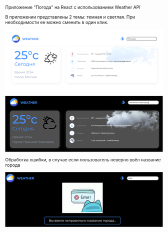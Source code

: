 Приложение "Погода" на React с использованием Weather API

В приложении представлены 2 темы: темная и светлая. При необходимости ее можно сменить в один клик.
<p align="center">
  <img src="https://github.com/kseniakap/Weather-App/blob/main/white_theme.png" />
</p>
<p align="center">
  <img src="https://github.com/kseniakap/Weather-App/blob/main/black_theme.png" />
</p>
<div>Обработка ошибки, в случае если пользователь неверно ввёл название города</div>
<p align="center">
  <img src="https://github.com/kseniakap/Weather-App/blob/main/error.png" />
</p>
